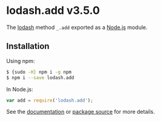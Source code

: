 # lodash.add v3.5.0

The [lodash](https://lodash.com/) method `_.add` exported as a [Node.js](https://nodejs.org/) module.

## Installation

Using npm:
```bash
$ {sudo -H} npm i -g npm
$ npm i --save lodash.add
```

In Node.js:
```js
var add = require('lodash.add');
```

See the [documentation](https://lodash.com/docs#add) or [package source](https://github.com/lodash/lodash/blob/3.5.0-npm-packages/lodash.add) for more details.
